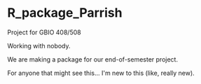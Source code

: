 # R_package_Parrish
Project for GBIO 408/508

Working with nobody. 

We are making a package for our end-of-semester project.

For anyone that might see this... I'm new to this (like, really new).

